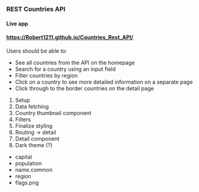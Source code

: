
### REST Countries API 

#### Live app
#### https://Robert1211.github.io/Countries_Rest_API/

Users should be able to:


* See all countries from the API on the 
homepage
* Search for a country using an input field
* Filter countries by region
* Click on a country to see more detailed information on a separate page
* Click through to the border countries on the detail page

1. Setup
2. Data fetching
3. Country thumbnail component
4. Filters
5. Finalize styling
6. Routing -> detail
7. Detail component
8. Dark theme (?)


- capital
- population
 - name.common
- region
- flags.png